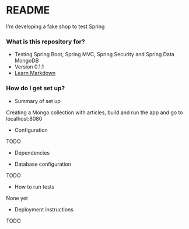 # README #

I'm developing a fake shop to test Spring

### What is this repository for? ###

* Testing Spring Boot, Spring MVC, Spring Security and Spring Data MongoDB
* Version 0.1.1
* [Learn Markdown](https://bitbucket.org/tutorials/markdowndemo)

### How do I get set up? ###

* Summary of set up

Creating a Mongo collection with articles, build and run the app and go to localhost:8080

* Configuration

TODO

* Dependencies

* Database configuration

TODO

* How to run tests

None yet

* Deployment instructions

TODO